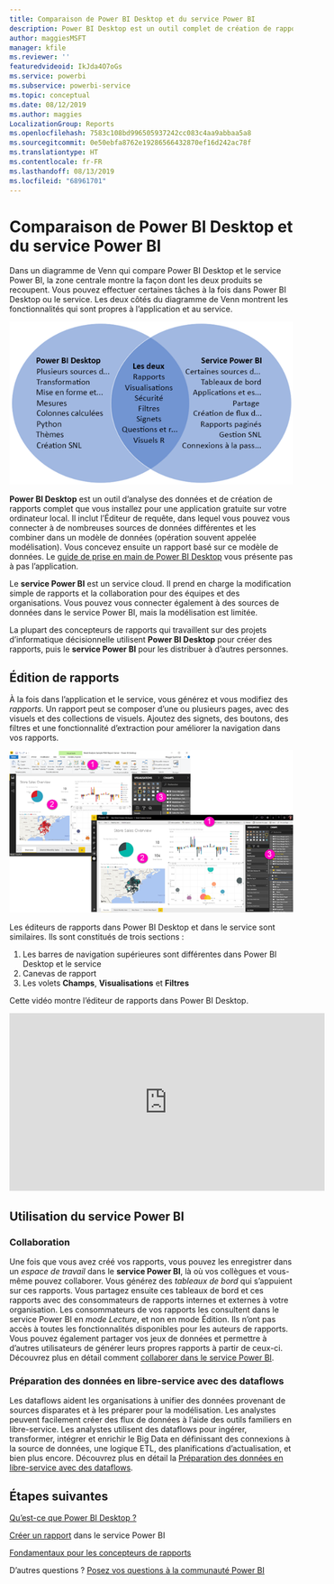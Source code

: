 ```yaml
---
title: Comparaison de Power BI Desktop et du service Power BI
description: Power BI Desktop est un outil complet de création de rapports et d’analyses de données. Le service Power BI est un service cloud en ligne qui permet aux équipes et aux entreprises d’apporter des modifications simples à des rapports et de collaborer.
author: maggiesMSFT
manager: kfile
ms.reviewer: ''
featuredvideoid: IkJda4O7oGs
ms.service: powerbi
ms.subservice: powerbi-service
ms.topic: conceptual
ms.date: 08/12/2019
ms.author: maggies
LocalizationGroup: Reports
ms.openlocfilehash: 7583c108bd996505937242cc083c4aa9abbaa5a8
ms.sourcegitcommit: 0e50ebfa8762e19286566432870ef16d242ac78f
ms.translationtype: HT
ms.contentlocale: fr-FR
ms.lasthandoff: 08/13/2019
ms.locfileid: "68961701"
---
```

# <a name="comparing-power-bi-desktop-and-the-power-bi-service"></a>Comparaison de Power BI Desktop et du service Power BI

Dans un diagramme de Venn qui compare Power BI Desktop et le service Power BI, la zone centrale montre la façon dont les deux produits se recoupent. Vous pouvez effectuer certaines tâches à la fois dans Power BI Desktop ou le service. Les deux côtés du diagramme de Venn montrent les fonctionnalités qui sont propres à l’application et au service.  

![Diagramme de Venn sur Power BI Desktop et le service](media/service-service-vs-desktop/power-bi-venn-desktop-service.png)

**Power BI Desktop** est un outil d’analyse des données et de création de rapports complet que vous installez pour une application gratuite sur votre ordinateur local. Il inclut l’Éditeur de requête, dans lequel vous pouvez vous connecter à de nombreuses sources de données différentes et les combiner dans un modèle de données (opération souvent appelée modélisation). Vous concevez ensuite un rapport basé sur ce modèle de données. Le [guide de prise en main de Power BI Desktop](desktop-getting-started.md) vous présente pas à pas l’application.

Le **service Power BI** est un service cloud. Il prend en charge la modification simple de rapports et la collaboration pour des équipes et des organisations. Vous pouvez vous connecter également à des sources de données dans le service Power BI, mais la modélisation est limitée. 

La plupart des concepteurs de rapports qui travaillent sur des projets d’informatique décisionnelle utilisent **Power BI Desktop** pour créer des rapports, puis le **service Power BI** pour les distribuer à d’autres personnes.

## <a name="report-editing"></a>Édition de rapports

À la fois dans l’application et le service, vous générez et vous modifiez des *rapports*. Un rapport peut se composer d’une ou plusieurs pages, avec des visuels et des collections de visuels. Ajoutez des signets, des boutons, des filtres et une fonctionnalité d’extraction pour améliorer la navigation dans vos rapports.

![Modification d’un rapport dans Power BI Desktop ou dans le service](media/service-service-vs-desktop/power-bi-editing-desktop-service.png)

Les éditeurs de rapports dans Power BI Desktop et dans le service sont similaires. Ils sont constitués de trois sections :  

1. Les barres de navigation supérieures sont différentes dans Power BI Desktop et le service    
2. Canevas de rapport     
3. Les volets **Champs**, **Visualisations** et **Filtres**

Cette vidéo montre l’éditeur de rapports dans Power BI Desktop. 

<iframe width="560" height="315" src="https://www.youtube.com/embed/IkJda4O7oGs" frameborder="0" allowfullscreen></iframe>

## <a name="working-in-the-power-bi-service"></a>Utilisation du service Power BI

### <a name="collaborating"></a>Collaboration


Une fois que vous avez créé vos rapports, vous pouvez les enregistrer dans un *espace de travail* dans le **service Power BI**, là où vos collègues et vous-même pouvez collaborer. Vous générez des *tableaux de bord* qui s’appuient sur ces rapports. Vous partagez ensuite ces tableaux de bord et ces rapports avec des consommateurs de rapports internes et externes à votre organisation. Les consommateurs de vos rapports les consultent dans le service Power BI en *mode Lecture*, et non en mode Édition. Ils n’ont pas accès à toutes les fonctionnalités disponibles pour les auteurs de rapports.  Vous pouvez également partager vos jeux de données et permettre à d’autres utilisateurs de générer leurs propres rapports à partir de ceux-ci. Découvrez plus en détail comment [collaborer dans le service Power BI](service-new-workspaces.md).

### <a name="self-service-data-prep-with-dataflows"></a>Préparation des données en libre-service avec des dataflows

Les dataflows aident les organisations à unifier des données provenant de sources disparates et à les préparer pour la modélisation. Les analystes peuvent facilement créer des flux de données à l’aide des outils familiers en libre-service. Les analystes utilisent des dataflows pour ingérer, transformer, intégrer et enrichir le Big Data en définissant des connexions à la source de données, une logique ETL, des planifications d’actualisation, et bien plus encore. Découvrez plus en détail la [Préparation des données en libre-service avec des dataflows](service-dataflows-overview.md).

## <a name="next-steps"></a>Étapes suivantes

[Qu’est-ce que Power BI Desktop ?](desktop-what-is-desktop.md)

[Créer un rapport](service-report-create-new.md) dans le service Power BI

[Fondamentaux pour les concepteurs de rapports](service-basic-concepts.md)

D’autres questions ? [Posez vos questions à la communauté Power BI](http://community.powerbi.com/)

